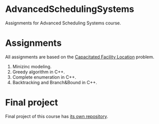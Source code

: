 # AdvancedSchedulingSystems
Assignments for Advanced Scheduling Systems course.

# Assignments
All assignments are based on the [Capacitated Facility Location](https://en.wikipedia.org/wiki/Facility_location_problem#Capacitated_facility_location) problem.  

1. Minizinc modeling.
2. Greedy algorithm in C++.
3. Complete enumeration in C++.
4. Backtracking and Branch&Bound in C++.

# Final project
Final project of this course has [its own repository](https://github.com/vash96/MIFAP/).